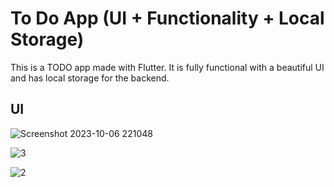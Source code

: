 # To Do App (UI + Functionality + Local Storage)

This is a TODO app made with Flutter. It is fully functional with a beautiful UI and has local storage for the backend.

## UI

![Screenshot 2023-10-06 221048](https://github.com/merna903/todo_app/assets/83590570/2166189e-1a62-4c08-aeb4-7bc4974a4b05)


![3](https://github.com/merna903/todo_app/assets/83590570/0402a2b9-d3a5-478b-96e7-0f640e26b2a6)


![2](https://github.com/merna903/todo_app/assets/83590570/c01c048d-924a-4c93-b609-5c55b126016f)
